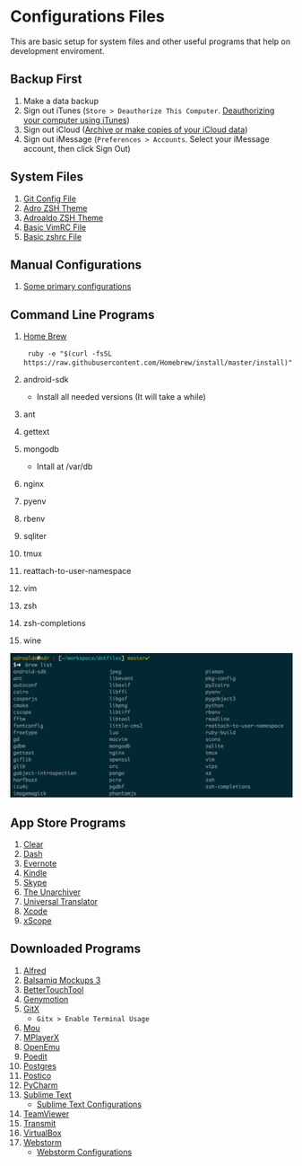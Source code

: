 # Configurations Files

This are basic setup for system files and other useful programs that help on development enviroment.

## Backup First

1. Make a data backup
2. Sign out iTunes (`Store > Deauthorize This Computer`. [Deauthorizing your computer using iTunes](https://support.apple.com/en-us/HT204385))
3. Sign out iCloud ([Archive or make copies of your iCloud data](https://support.apple.com/en-us/HT204055))
4. Sign out iMessage (`Preferences > Accounts`. Select your iMessage account, then click Sign Out)

## System Files

1. [Git Config File](./.gitcofig)
1. [Adro ZSH Theme](./.adro.zsh-theme)
1. [Adroaldo ZSH Theme](./.adroaldo.zsh-theme.bkp)
1. [Basic VimRC File](./.vimrc.my.bkp)
1. [Basic zshrc File](./.zshrc)


## Manual Configurations

1. [Some primary configurations](./READMES/configurations.md)

## Command Line Programs

1. [Home Brew]()
    
        ruby -e "$(curl -fsSL https://raw.githubusercontent.com/Homebrew/install/master/install)"

1. android-sdk
    - Install all needed versions (It will take a while)
1. ant
1. gettext
1. mongodb
    - Intall at /var/db
1. nginx
1. pyenv
1. rbenv
1. sqliter
1. tmux
1. reattach-to-user-namespace
1. vim
1. zsh
1. zsh-completions
1. wine

![Installed Brew Apps](./homebrew.png)

## App Store Programs

1. [Clear]()
1. [Dash]()
1. [Evernote]()
1. [Kindle]()
1. [Skype]()
1. [The Unarchiver]()
1. [Universal Translator]()
1. [Xcode]()
1. [xScope]()


## Downloaded Programs

1. [Alfred](https://www.alfredapp.com/)
1. [Balsamiq Mockups 3](https://balsamiq.com/)
1. [BetterTouchTool](http://bettertouchtool.en.softonic.com/mac)
1. [Genymotion](https://www.genymotion.com/)
1. [GitX](https://rowanj.github.io/gitx/)
    - `Gitx > Enable Terminal Usage`
1. [Mou](http://25.io/mou/)
1. [MPlayerX](http://mplayerx.org/)
1. [OpenEmu](http://openemu.org/)
1. [Poedit](https://poedit.net/)
1. [Postgres](http://postgresapp.com/)
1. [Postico](https://eggerapps.at/postico/)
1. [PyCharm](https://www.jetbrains.com/pycharm/)
1. [Sublime Text](http://www.sublimetext.com/)
    - [Sublime Text Configurations](./READMES/sublime.md)
1. [TeamViewer](https://www.teamviewer.com)
1. [Transmit](https://panic.com/transmit/)
1. [VirtualBox](https://www.virtualbox.org/)
1. [Webstorm](https://www.jetbrains.com/webstorm/)
    - [Webstorm Configurations](./READMES/webstorm.md)


